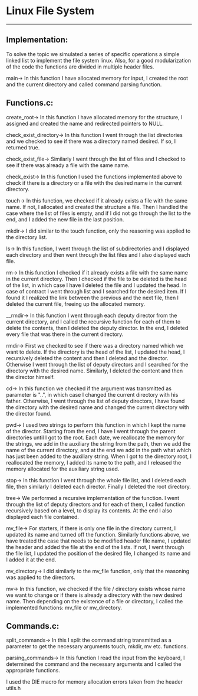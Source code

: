 # Linux File System 
------------------------

## Implementation:

To solve the topic we simulated a series of specific operations
a simple linked list to implement the file system
linux. Also, for a good modularization of the code the functions
are divided in multiple header files.


main-> In this function I have allocated memory for
input, I created the root and the current directory and called
command parsing function.


## Functions.c:

create_root-> In this function I have allocated memory
for the structure, I assigned and created the name and redirected
pointers to NULL.

check_exist_directory-> In this function I went through the list
directories and we checked to see if there was a directory named
desired. If so, I returned true.

check_exist_file-> Similarly I went through the list of files
and I checked to see if there was already a file with the same name.

check_exist-> In this function I used the functions
implemented above to check if there is a directory
or a file with the desired name in the current directory.

touch-> In this function, we checked if it already exists
a file with the same name. If not, I allocated and created the structure
a file. Then I handled the case where the list of files is
empty, and if I did not go through the list to the end, and I added
the new file in the last position.

mkdir-> I did similar to the touch function, only the reasoning
was applied to the directory list.

ls-> In this function, I went through the list of subdirectories
and I displayed each directory and then went through the list
files and I also displayed each file.

rm-> In this function I checked if it already exists
a file with the same name in the current directory. Then I checked
if the file to be deleted is the head of the list, in which case I have
I deleted the file and I updated the head. In case of contract I went through
list and I searched for the desired item. If I found it I realized
the link between the previous and the next file, then I deleted
the current file, freeing up the allocated memory.

__rmdir-> In this function I went through each deputy director
from the current directory, and I called the recursive function for
each of them to delete the contents, then I deleted
the deputy director. In the end, I deleted every file that was there
in the current directory.

rmdir-> First we checked to see if there was a directory named
which we want to delete. If the directory is the head of the list,
I updated the head, I recursively deleted the content and then I deleted
and the director. Otherwise I went through the list of deputy directors and I
searched for the directory with the desired name. Similarly, I deleted the content and
then the director himself.

cd-> In this function we checked if the argument was transmitted
as parameter is "..", in which case I changed the current directory
with his father. Otherwise, I went through the list of deputy directors, I have
found the directory with the desired name and changed the current directory
with the director found.

pwd-> I used two strings to perform this function
in which I kept the name of the director. Starting from the end, I have
I went through the parent directories until I got to the root. Each
date, we reallocate the memory for the strings, we add in the auxiliary the string from the path,
then we add the name of the current directory, and at the end we add in the path what
which has just been added to the auxiliary string. When I got to the directory
root, I reallocated the memory, I added its name to the path, and I
released the memory allocated for the auxiliary string used.

stop-> In this function I went through the whole file list,
and I deleted each file, then similarly I deleted each
director. Finally I deleted the root directory.

tree-> We performed a recursive implementation of the function. I went through
the list of deputy directors and for each of them, I called
function recursively based on a level, to display its contents.
At the end I also displayed each file contained.

mv_file-> For starters, if there is only one file in the directory
current, I updated its name and turned off the function. Similarly
functions above, we have treated the case that needs to be modified
header file name, I updated the header and added the file
at the end of the lists. If not, I went through the file list, I updated
the position of the desired file, I changed its name and
I added it at the end.

mv_directory-> I did similarly to the mv_file function, only that
the reasoning was applied to the directors.

mv-> In this function, we checked if the file / directory exists
whose name we want to change or if there is already a directory
with the new desired name. Then depending on the existence of a file or directory,
I called the implemented functions: mv_file or mv_directory.

## Commands.c:

split_commands-> In this I split the command string
transmitted as a parameter to get the necessary arguments
touch, mkdir, mv etc. functions.

parsing_commands-> In this function I read the input
from the keyboard, I determined the command and the necessary arguments and
I called the appropriate functions.

I used the DIE  macro for memory allocation errors
taken from the header utils.h
